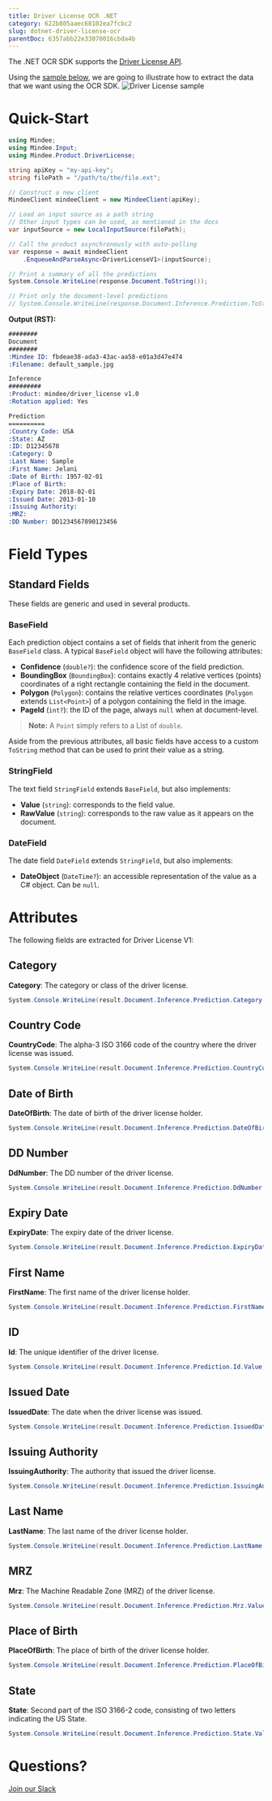 ```yaml
---
title: Driver License OCR .NET
category: 622b805aaec68102ea7fcbc2
slug: dotnet-driver-license-ocr
parentDoc: 6357abb22e33070016cbda4b
---
```

The .NET OCR SDK supports the [Driver License API](https://platform.mindee.com/mindee/driver_license).

Using the [sample below](https://github.com/mindee/client-lib-test-data/blob/main/products/driver_license/default_sample.jpg), we are going to illustrate how to extract the data that we want using the OCR SDK.
![Driver License sample](https://github.com/mindee/client-lib-test-data/blob/main/products/driver_license/default_sample.jpg?raw=true)

# Quick-Start
```csharp
using Mindee;
using Mindee.Input;
using Mindee.Product.DriverLicense;

string apiKey = "my-api-key";
string filePath = "/path/to/the/file.ext";

// Construct a new client
MindeeClient mindeeClient = new MindeeClient(apiKey);

// Load an input source as a path string
// Other input types can be used, as mentioned in the docs
var inputSource = new LocalInputSource(filePath);

// Call the product asynchronously with auto-polling
var response = await mindeeClient
    .EnqueueAndParseAsync<DriverLicenseV1>(inputSource);

// Print a summary of all the predictions
System.Console.WriteLine(response.Document.ToString());

// Print only the document-level predictions
// System.Console.WriteLine(response.Document.Inference.Prediction.ToString());

```

**Output (RST):**
```rst
########
Document
########
:Mindee ID: fbdeae38-ada3-43ac-aa58-e01a3d47e474
:Filename: default_sample.jpg

Inference
#########
:Product: mindee/driver_license v1.0
:Rotation applied: Yes

Prediction
==========
:Country Code: USA
:State: AZ
:ID: D12345678
:Category: D
:Last Name: Sample
:First Name: Jelani
:Date of Birth: 1957-02-01
:Place of Birth:
:Expiry Date: 2018-02-01
:Issued Date: 2013-01-10
:Issuing Authority:
:MRZ:
:DD Number: DD1234567890123456
```

# Field Types
## Standard Fields
These fields are generic and used in several products.

### BaseField
Each prediction object contains a set of fields that inherit from the generic `BaseField` class.
A typical `BaseField` object will have the following attributes:

* **Confidence** (`double?`): the confidence score of the field prediction.
* **BoundingBox** (`BoundingBox`): contains exactly 4 relative vertices (points) coordinates of a right rectangle containing the field in the document.
* **Polygon** (`Polygon`): contains the relative vertices coordinates (`Polygon` extends `List<Point>`) of a polygon containing the field in the image.
* **PageId** (`int?`): the ID of the page, always `null` when at document-level.

> **Note:** A `Point` simply refers to a List of `double`.


Aside from the previous attributes, all basic fields have access to a custom `ToString` method that can be used to print their value as a string.

### StringField
The text field `StringField` extends `BaseField`, but also implements:
* **Value** (`string`): corresponds to the field value.
* **RawValue** (`string`): corresponds to the raw value as it appears on the document.

### DateField
The date field `DateField` extends `StringField`, but also implements:

* **DateObject** (`DateTime?`): an accessible representation of the value as a C# object. Can be `null`.

# Attributes
The following fields are extracted for Driver License V1:

## Category
**Category**: The category or class of the driver license.

```csharp
System.Console.WriteLine(result.Document.Inference.Prediction.Category.Value);
```

## Country Code
**CountryCode**: The alpha-3 ISO 3166 code of the country where the driver license was issued.

```csharp
System.Console.WriteLine(result.Document.Inference.Prediction.CountryCode.Value);
```

## Date of Birth
**DateOfBirth**: The date of birth of the driver license holder.

```csharp
System.Console.WriteLine(result.Document.Inference.Prediction.DateOfBirth.Value);
```

## DD Number
**DdNumber**: The DD number of the driver license.

```csharp
System.Console.WriteLine(result.Document.Inference.Prediction.DdNumber.Value);
```

## Expiry Date
**ExpiryDate**: The expiry date of the driver license.

```csharp
System.Console.WriteLine(result.Document.Inference.Prediction.ExpiryDate.Value);
```

## First Name
**FirstName**: The first name of the driver license holder.

```csharp
System.Console.WriteLine(result.Document.Inference.Prediction.FirstName.Value);
```

## ID
**Id**: The unique identifier of the driver license.

```csharp
System.Console.WriteLine(result.Document.Inference.Prediction.Id.Value);
```

## Issued Date
**IssuedDate**: The date when the driver license was issued.

```csharp
System.Console.WriteLine(result.Document.Inference.Prediction.IssuedDate.Value);
```

## Issuing Authority
**IssuingAuthority**: The authority that issued the driver license.

```csharp
System.Console.WriteLine(result.Document.Inference.Prediction.IssuingAuthority.Value);
```

## Last Name
**LastName**: The last name of the driver license holder.

```csharp
System.Console.WriteLine(result.Document.Inference.Prediction.LastName.Value);
```

## MRZ
**Mrz**: The Machine Readable Zone (MRZ) of the driver license.

```csharp
System.Console.WriteLine(result.Document.Inference.Prediction.Mrz.Value);
```

## Place of Birth
**PlaceOfBirth**: The place of birth of the driver license holder.

```csharp
System.Console.WriteLine(result.Document.Inference.Prediction.PlaceOfBirth.Value);
```

## State
**State**: Second part of the ISO 3166-2 code, consisting of two letters indicating the US State.

```csharp
System.Console.WriteLine(result.Document.Inference.Prediction.State.Value);
```

# Questions?
[Join our Slack](https://join.slack.com/t/mindee-community/shared_invite/zt-2d0ds7dtz-DPAF81ZqTy20chsYpQBW5g)
